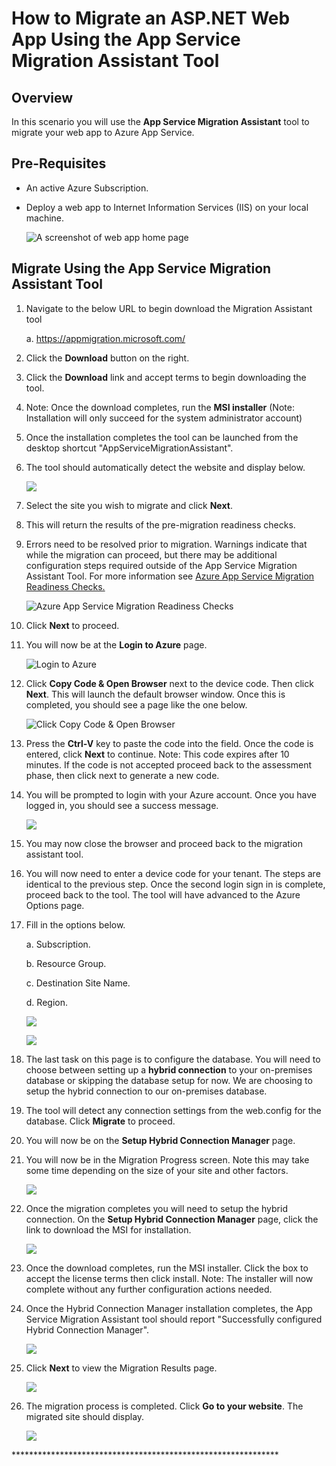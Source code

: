 # **How to Migrate an ASP.NET Web App Using the App Service Migration Assistant Tool**

## **Overview**

In this scenario you will use the **App Service Migration Assistant**
tool to migrate your web app to Azure App Service.

## **Pre-Requisites**

-   An active Azure Subscription.

-   Deploy a web app to Internet Information Services (IIS) on your local machine.

    ![A screenshot of web app home page](./media002/image1.png)

## **Migrate Using the App Service Migration Assistant Tool**

1.  Navigate to the below URL to begin download the Migration Assistant
    tool

    a.  <https://appmigration.microsoft.com/>

2.  Click the **Download** button on the right.

3.  Click the **Download** link and accept terms to begin downloading
    the tool.

4.  Note: Once the download completes, run the **MSI installer** (Note:
    Installation will only succeed for the system administrator account)

5.  Once the installation completes the tool can be launched from the
    desktop shortcut "AppServiceMigrationAssistant".

6.  The tool should automatically detect the website and display below.

    ![](./media002/image2.png)

7.  Select the site you wish to migrate and click **Next**.

8.  This will return the results of the pre-migration readiness checks.

9.  Errors need to be resolved prior to migration. Warnings indicate that while the migration can proceed, but there may be additional configuration steps required outside of the App Service Migration Assistant Tool. For more information see [Azure App Service Migration Readiness Checks.](https://github.com/Azure/App-Service-Migration-Assistant/wiki/Readiness-Checks)

    ![Azure App Service Migration Readiness Checks](./media002/image3.png)

10. Click **Next** to proceed.

11. You will now be at the **Login to Azure** page.

    ![Login to Azure](./media002/image4.png)

12. Click **Copy Code & Open Browser** next to the device code. Then click **Next**. This will launch the default browser window. Once this is completed, you should see a page like the one below.

    ![Click Copy Code & Open Browser](./media002/image5.png)

13. Press the **Ctrl-V** key to paste the code into the field. Once the code is entered, click **Next** to continue. Note: This code expires after 10 minutes. If the code is not accepted proceed back to the assessment phase, then click next to generate a new code.

14. You will be prompted to login with your Azure account. Once you have logged in, you should see a success message.

    ![](./media002/image6.png)

15. You may now close the browser and proceed back to the migration assistant tool.

16. You will now need to enter a device code for your tenant. The steps are identical to the previous step. Once the second login sign in is complete, proceed back to the tool. The tool will have advanced to the Azure Options page.

17. Fill in the options below.

    a.  Subscription.

    b.  Resource Group.

    c.  Destination Site Name.

    d.  Region.

    ![](./media002/image7.png)

    ![](./media002/image8.png)

18. The last task on this page is to configure the database. You will need to choose between setting up a **hybrid connection** to your on-premises database or skipping the database setup for now. We are choosing to setup the hybrid connection to our on-premises database.

19. The tool will detect any connection settings from the web.config for the database. Click **Migrate** to proceed.

20. You will now be on the **Setup Hybrid Connection Manager** page.

21. You will now be in the Migration Progress screen. Note this may take some time depending on the size of your site and other factors.

    ![](./media002/image9.png)

22. Once the migration completes you will need to setup the hybrid connection. On the **Setup Hybrid Connection Manager** page, click the link to download the MSI for installation.

    ![](./media002/image10.png)

23. Once the download completes, run the MSI installer. Click the box to accept the license terms then click install. Note: The installer will now complete without any further configuration actions needed.

24. Once the Hybrid Connection Manager installation completes, the App Service Migration Assistant tool should report "Successfully configured Hybrid Connection Manager".

    ![](./media002/image11.png)

25. Click **Next** to view the Migration Results page.

    ![](./media002/image12.png)

26. The migration process is completed. Click **Go to your website**.
    The migrated site should display.

    ![](./media002/image13.png)

\*\*\*\*\*\*\*\*\*\*\*\*\*\*\*\*\*\*\*\*\*\*\*\*\*\*\*\*\*\*\*\*\*\*\*\*\*\*\*\*\*\*\*\*\*\*\*\*\*\*\*\*\*\*\*\*\*\*\*\*\*
